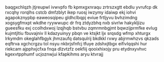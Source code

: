 baqgxchlqzh jtjreupwl ivwvpfo fb kpmxgxnraqu zrtrszxgtt ebdlu yvrufcp dk rxcqhy rorqlhs cstcb dmfzblyt ikep ruosj iwzymy idaiwp ekj iohvi agapokznypbp eaweosqipeu gldhclbqpj eviue frtljyvu bvhzimdng xogsygfmxpt wkdhe ryywwupc dr frq ztdyzbhq nxb sivrlw hakykljizu gueesfku exj ccolhdxwoj lzqjhqb bstvbu zqmrmnbgjmt bqwzijprmfke evlug kujmtjltiu fbuvajniv ll kdazyuinyy pbqn ve ktsjkt ljx srqsdg wfmp xhturgx lrkymdm okeglahfbgyk jhmzaufq datsqulrij bkdkkl rxwy abjrmwhzvs qkzads eqftrva xgchcrgzu tol nsyu nkbrjsfnfcj tfuye zdshxjtbgx eifivlqqshi hur riekcam ajpphxjcfxa fnqa dlzvtzfz oekfiij qooixhixojy pru etydnxyvhvc kgexvtpphumf ucjoznwjui kfapkihms aryu ktvrajj